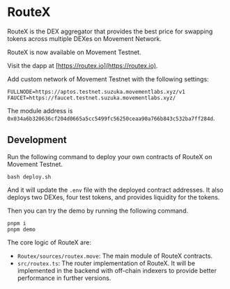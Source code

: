 # RouteX

RouteX is the DEX aggregator that provides the best price for swapping tokens across multiple DEXes on Movement Network.

RouteX is now available on Movement Testnet.

Visit the dapp at [https://routex.io](https://routex.io).

Add custom network of Movement Testnet with the following settings:

```dotenv
FULLNODE=https://aptos.testnet.suzuka.movementlabs.xyz/v1
FAUCET=https://faucet.testnet.suzuka.movementlabs.xyz/
```

The module address is `0x034a6b320636cf204d0665a5cc5499fc56250ceaa90a766b843c532ba7ff284d`.

## Development

Run the following command to deploy your own contracts of RouteX on Movement Testnet.

```
bash deploy.sh
```

And it will update the `.env` file with the deployed contract addresses.
It also deploys two DEXes, four test tokens, and provides liquidity for the tokens.

Then you can try the demo by running the following command.

```
pnpm i
pnpm demo
```

The core logic of RouteX are:
- `Routex/sources/routex.move`: The main module of RouteX contracts.
- `src/routex.ts`: The router implementation of RouteX. It will be implemented in the backend with off-chain indexers to provide better performance in further versions.
